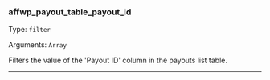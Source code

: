 ### affwp_payout_table_payout_id

Type: `filter`

Arguments: `Array`

Filters the value of the 'Payout ID' column in the payouts list table.

----

